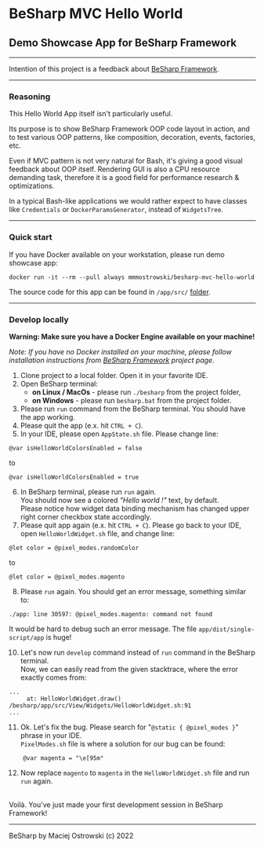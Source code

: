 # BeSharp MVC Hello World 

## Demo Showcase App for BeSharp Framework 

---
Intention of this project is a feedback about [BeSharp Framework](https://github.com/mmmostrowski/besharp). 

---

### Reasoning
This Hello World App itself isn't particularly useful.

Its purpose is to show BeSharp Framework OOP code layout in action, and to test various OOP patterns, like composition, decoration, events, factories, etc.

Even if MVC pattern is not very natural for Bash, it's giving a good visual feedback about OOP itself.
Rendering GUI is also a CPU resource demanding task, therefore it is a good field for performance research & optimizations.

In a typical Bash-like applications we would rather expect to have classes like `Credentials` or `DockerParamsGenerator`, instead of `WidgetsTree`.      

---

### Quick start

If you have Docker available on your workstation, please run demo showcase app:
```shell
docker run -it --rm --pull always mmmostrowski/besharp-mvc-hello-world
```

The source code for this app can be found in `/app/src/` [folder](https://github.com/mmmostrowski/besharp-mvc-hello-world/tree/main/app/src). 

---
### Develop locally

**Warning: Make sure you have a Docker Engine available on your machine!**

_Note: If you have no Docker installed on your machine, please follow installation instructions from [BeSharp Framework](https://github.com/mmmostrowski/besharp) project page._    


1. Clone project to a local folder. Open it in your favorite IDE.
2. Open BeSharp terminal:
   - **on Linux / MacOs** - please run `./besharp` from the project folder,
   - **on Windows** - please run `besharp.bat` from the project folder.
3. Please run `run` command from the BeSharp terminal. You should have the app working.
4. Please quit the app (e.x. hit `CTRL + C`).
5. In your IDE, please open `AppState.sh` file. Please change line:
```shell
@var isHelloWorldColorsEnabled = false
```
to
```shell
@var isHelloWorldColorsEnabled = true
```
6. In BeSharp terminal, please run `run` again. <br> 
   You should now see a colored _"Hello world !"_ text, by default. <br>
   Please notice how widget data binding mechanism has changed upper right corner checkbox state accordingly.   
7. Please quit app again (e.x. hit `CTRL + C`). Please go back to your IDE, open `HelloWorldWidget.sh` file, and change line:
```shell
@let color = @pixel_modes.randomColor
```
to
```shell
@let color = @pixel_modes.magento
```
8. Please `run` again. You should get an error message, something similar to:
```shell
./app: line 30597: @pixel_modes.magento: command not found
```
It would be hard to debug such an error message. The file `app/dist/single-script/app` is huge!<br>
   
10. Let's now run `develop` command instead of `run` command in the BeSharp terminal.<br>
Now, we can easily read from the given stacktrace, where the error exactly comes from: 
```shell
...
     at: HelloWorldWidget.draw()   /besharp/app/src/View/Widgets/HelloWorldWidget.sh:91 
...
```
11. Ok. Let's fix the bug. Please search for "`@static { @pixel_modes }`" phrase in your IDE.<br>
    `PixelModes.sh` file is where a solution for our bug can be found:
```shell
    @var magenta = "\e[95m"
```
12. Now replace `magento` to `magenta` in the `HelloWorldWidget.sh` file and run `run` again.


<br>
Voilà. You've just made your first development session in BeSharp Framework!

---

BeSharp by Maciej Ostrowski (c) 2022
